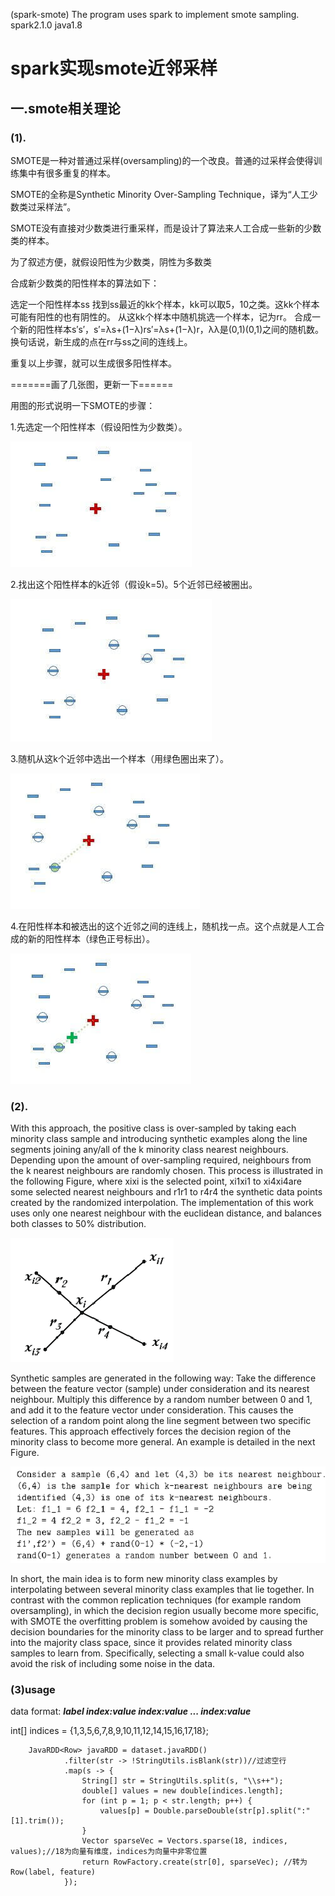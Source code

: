 (spark-smote)
The program uses spark to implement smote sampling.
spark2.1.0
java1.8


# spark实现smote近邻采样

## 一.smote相关理论

### (1).

SMOTE是一种对普通过采样(oversampling)的一个改良。普通的过采样会使得训练集中有很多重复的样本。

SMOTE的全称是Synthetic Minority Over-Sampling Technique，译为“人工少数类过采样法”。

SMOTE没有直接对少数类进行重采样，而是设计了算法来人工合成一些新的少数类的样本。

为了叙述方便，就假设阳性为少数类，阴性为多数类

合成新少数类的阳性样本的算法如下：

选定一个阳性样本ss
找到ss最近的kk个样本，kk可以取5，10之类。这kk个样本可能有阳性的也有阴性的。
从这kk个样本中随机挑选一个样本，记为rr。
合成一个新的阳性样本s′s′，s′=λs+(1−λ)rs′=λs+(1−λ)r，λλ是(0,1)(0,1)之间的随机数。换句话说，新生成的点在rr与ss之间的连线上。

重复以上步骤，就可以生成很多阳性样本。

=======画了几张图，更新一下======

用图的形式说明一下SMOTE的步骤：

1.先选定一个阳性样本（假设阳性为少数类）。

![](https://raw.githubusercontent.com/jiangnanboy/spark-smote/master/1.jpg)

2.找出这个阳性样本的k近邻（假设k=5)。5个近邻已经被圈出。

![](https://raw.githubusercontent.com/jiangnanboy/spark-smote/master/2.jpg)

3.随机从这k个近邻中选出一个样本（用绿色圈出来了）。

![](https://raw.githubusercontent.com/jiangnanboy/spark-smote/master/3.jpg)

4.在阳性样本和被选出的这个近邻之间的连线上，随机找一点。这个点就是人工合成的新的阳性样本（绿色正号标出）。

![](https://raw.githubusercontent.com/jiangnanboy/spark-smote/master/4.jpg)

### (2).

With this approach, the positive class is over-sampled by taking each minority class sample and introducing synthetic examples along the line segments joining any/all of the k minority class nearest neighbours. Depending upon the amount of over-sampling required, neighbours from the k nearest neighbours are randomly chosen. This process is illustrated in the following Figure, where xixi is the selected point, xi1xi1 to xi4xi4are some selected nearest neighbours and r1r1 to r4r4 the synthetic data points created by the randomized interpolation. The implementation of this work uses only one nearest neighbour with the euclidean distance, and balances both classes to 50% distribution.

![](https://raw.githubusercontent.com/jiangnanboy/spark-smote/master/5.png)

Synthetic samples are generated in the following way: Take the difference between the feature vector (sample) under consideration and its nearest neighbour. Multiply this difference by a random number between 0 and 1, and add it to the feature vector under consideration. This causes the selection of a random point along the line segment between two specific features. This approach effectively forces the decision region of the minority class to become more general. An example is detailed in the next Figure.

![](https://raw.githubusercontent.com/jiangnanboy/spark-smote/master/6.png) 

In short, the main idea is to form new minority class examples by interpolating between several minority class examples that lie together. In contrast with the common replication techniques (for example random oversampling), in which the decision region usually become more specific, with SMOTE the overfitting problem is somehow avoided by causing the decision boundaries for the minority class to be larger and to spread further into the majority class space, since it provides related minority class samples to learn from. Specifically, selecting a small k-value could also avoid the risk of including some noise in the data.

### (3)usage
data format:
	***label index:value index:value ... index:value***

 int[] indices = {1,3,5,6,7,8,9,10,11,12,14,15,16,17,18};

        JavaRDD<Row> javaRDD = dataset.javaRDD()
                .filter(str -> !StringUtils.isBlank(str))//过滤空行
                .map(s -> {
                    String[] str = StringUtils.split(s, "\\s++");
                    double[] values = new double[indices.length];
                    for (int p = 1; p < str.length; p++) {
                        values[p] = Double.parseDouble(str[p].split(":"[1].trim());
                    }
                    Vector sparseVec = Vectors.sparse(18, indices, values);//18为向量有维度，indices为向量中非零位置
                    return RowFactory.create(str[0], sparseVec); //转为Row(label, feature)
                });

